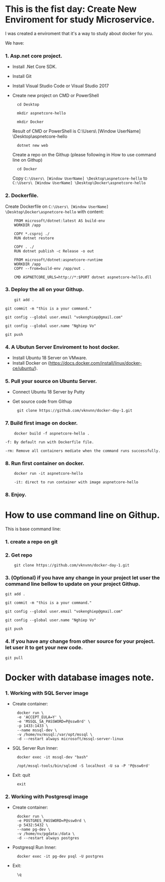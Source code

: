 # This is the fist day: Create New Enviroment for study Microservice.

I was created a enviroment that it's a way to study about docker for you.

We have:
### 1. Asp.net core project.
- Install .Net Core SDK.
- Install Git
- Install Visual Studio Code or Visual Studio 2017
- Create new project on CMD or PowerShell

        cd Desktop

        mkdir aspnetcore-hello

        mkdir Docker

    Result of CMD or PowerShell is C:\Users\ [Window UserName] \Desktop\aspnetcore-hello

        dotnet new web
    
    Create a repo on the Githup (please following in How to use command line on Githup)

        cd Docker
    
    Copy `C:\Users\ [Window UserName] \Desktop\aspnetcore-hello` to `C:\Users\ [Window UserName] \Desktop\Docker\aspnetcore-hello`
### 2. Dockerfile.
Create Dockerfile on `C:\Users\ [Window UserName] \Desktop\Docker\aspnetcore-hello` with content: 

        FROM microsoft/dotnet:latest AS build-env
        WORKDIR /app

        COPY *.csproj ./
        RUN dotnet restore

        COPY . ./
        RUN dotnet publish -c Release -o out

        FROM microsoft/dotnet:aspnetcore-runtime
        WORKDIR /app
        COPY --from=build-env /app/out .

        CMD ASPNETCORE_URLS=http://*:$PORT dotnet aspnetcore-hello.dll

### 3. Deploy the all on your Githup.

        git add .

	git commit -m "this is a your command."
		
	git config --global user.email "vokenghiep@gmail.com"
	
	git config --global user.name "Nghiep Vo"
	
	git push

### 4. A Ubutun Server Enviroment to host docker.

- Install Ubuntu 18 Server on VMware.
- Install Docker on (https://docs.docker.com/install/linux/docker-ce/ubuntu/).

### 5. Pull your source on Ubuntu Server.

- Connect Ubuntu 18 Server by Putty
- Get source code from Githup 

        git clone https://github.com/vknvnn/docker-day-1.git

### 7. Build first image on docker.

        docker build -f aspnetcore-hello .

    -f: By default run with Dockerfile file.

    -rm: Remove all containers mediate when the command runs successfully.

### 8. Run first container on docker.

        docker run -it aspnetcore-hello

        -it: direct to run container with image aspnetcore-hello

### 8. Enjoy.

# How to use command line on Githup.

This is base command line:

### 1. create a repo on git

### 2. Get repo

        git clone https://github.com/vknvnn/docker-day-1.git

### 3. (Optional) if you have any change in your project let user the command line bellow to update on your project Githup.

	git add .

	git commit -m "this is a your command."
		
	git config --global user.email "vokenghiep@gmail.com"
	
	git config --global user.name "Nghiep Vo"
	
	git push

### 4. If you have any change from other source for your project. let user it to get your new code.

	git pull


# Docker with database images note.

### 1. Working with SQL Server image

- Create container:

		docker run \
		-e 'ACCEPT_EULA=Y' \
		-e 'MSSQL_SA_PASSWORD=P@ssw0rd' \
		-p 1433:1433 \
		--name mssql-dev \
		-v /home/nv/mssql:/var/opt/mssql \
		-d --restart always microsoft/mssql-server-linux

- SQL Server Run Inner:

		docker exec -it mssql-dev "bash"
	
		/opt/mssql-tools/bin/sqlcmd -S localhost -U sa -P 'P@ssw0rd'

- Exit:
		quit
	
		exit

### 2. Working with Postgresql image

- Create container:

		docker run \
		-e POSTGRES_PASSWORD=P@ssw0rd \
		-p 5432:5432 \
		--name pg-dev \
		-v /home/nv/pgdata:/data \   
		-d --restart always postgres

- Postgresql Run Inner:

		docker exec -it pg-dev psql -U postgres

- Exit:

		\q
